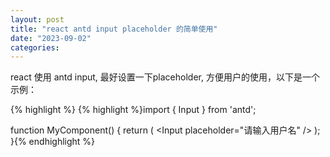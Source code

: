 ```yaml
---
layout: post
title: "react antd input placeholder 的简单使用"
date: "2023-09-02"
categories: 
---
```

<p>react 使用 antd input, 最好设置一下placeholder, 方便用户的使用，以下是一个示例：</p>

{% highlight %}
{% highlight %}import { Input } from &#39;antd&#39;;

function MyComponent() {
  return (
    &lt;Input placeholder=&quot;请输入用户名&quot; /&gt;
  );
}{% endhighlight %}

